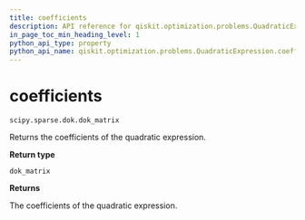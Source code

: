 ```yaml
---
title: coefficients
description: API reference for qiskit.optimization.problems.QuadraticExpression.coefficients
in_page_toc_min_heading_level: 1
python_api_type: property
python_api_name: qiskit.optimization.problems.QuadraticExpression.coefficients
---
```


# coefficients

<span id="qiskit.optimization.problems.QuadraticExpression.coefficients" />

`scipy.sparse.dok.dok_matrix`

Returns the coefficients of the quadratic expression.

**Return type**

`dok_matrix`

**Returns**

The coefficients of the quadratic expression.

